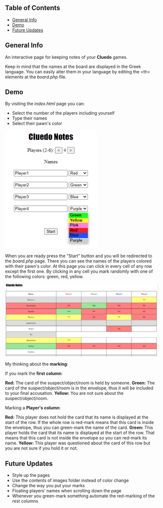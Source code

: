## Table of Contents
* [General Info](#general-info)
* [Demo](#demo)
* [Future Updates](#future-updates)

## General Info
An interactive page for keeping notes of your <b>Cluedo</b> games.
	
Keep in mind that the names at the board are displayed in the Greek language.
You can easily alter them in your language by editing the \<th> elements at the <i>board.php</i> file.

## Demo
By visiting the <i>index.html</i> page you can:
* Select the number of the players including yourself
* Type their names 
* Select their pawn's color


![Demo Screenshot from the index page](https://github.com/Ntelos/Cluedo-Notes/blob/main/images/demo_index.png?raw=true)

When you are ready press the "Start" button and you will be redirected to the <i>board.php</i> page.
There you can see the names of the players colored with their pawn's color.
At this page you can click in every cell of any row except the first one. By clicking in any cell you mark randomly with
one of the following colors: green, red, yellow.


![Demo Screenshot from the index page](https://github.com/Ntelos/Cluedo-Notes/blob/main/images/demo_board.png?raw=true)

My thinking about the <b>marking</b>:

If you mark the <b>first column</b>:

<b>Red:</b> The card of the suspect/object/room is held by someone.
<b>Green:</b> The card of the suspect/object/room is in the envelope, thus it will be included to your final accusation.
<b>Yellow:</b> You are not sure about the suspect/object/room.

Marking a <b>Player's column</b>:

<b>Red:</b> This player does not hold the card that its name is displayed at the start of the row. If the whole row is red-mark 
means that this card is inside the envelope, thus you can green-mark the name of the card.
<b>Green:</b> This player holds the card that its name is displayed at the start of the row. That means that this card is not 
inside the envelope so you can red-mark its name.
<b>Yellow:</b> This player was questioned about the card of this row but you are not sure if you hold it or not.

## Future Updates
* Style up the pages
* Use the contents of images folder instead of color change
* Change the way you put your marks 
* Floating players' names when scrolling down the page
* Whenever you green-mark something automate the red-marking of the rest columns